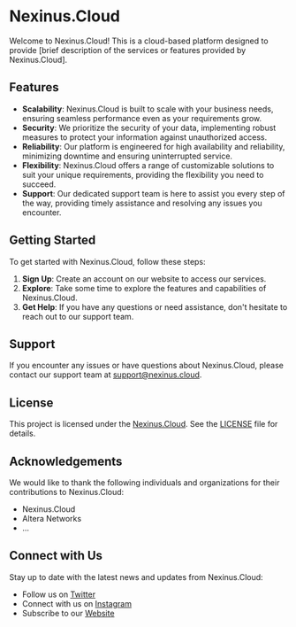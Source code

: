# Nexinus.Cloud

Welcome to Nexinus.Cloud! This is a cloud-based platform designed to provide [brief description of the services or features provided by Nexinus.Cloud].

## Features

- **Scalability**: Nexinus.Cloud is built to scale with your business needs, ensuring seamless performance even as your requirements grow.
- **Security**: We prioritize the security of your data, implementing robust measures to protect your information against unauthorized access.
- **Reliability**: Our platform is engineered for high availability and reliability, minimizing downtime and ensuring uninterrupted service.
- **Flexibility**: Nexinus.Cloud offers a range of customizable solutions to suit your unique requirements, providing the flexibility you need to succeed.
- **Support**: Our dedicated support team is here to assist you every step of the way, providing timely assistance and resolving any issues you encounter.

## Getting Started

To get started with Nexinus.Cloud, follow these steps:

1. **Sign Up**: Create an account on our website to access our services.
2. **Explore**: Take some time to explore the features and capabilities of Nexinus.Cloud.
3. **Get Help**: If you have any questions or need assistance, don't hesitate to reach out to our support team.


## Support

If you encounter any issues or have questions about Nexinus.Cloud, please contact our support team at [support@nexinus.cloud](mailto:support@nexinus.cloud).

## License

This project is licensed under the [Nexinus.Cloud](https://github.com/Aurora-Networks/unblockedgames/blob/main/LICENSE.md). See the [LICENSE](https://github.com/Aurora-Networks/unblockedgames/blob/main/LICENSE.md) file for details.

## Acknowledgements

We would like to thank the following individuals and organizations for their contributions to Nexinus.Cloud:
- Nexinus.Cloud
- Altera Networks
- ...

## Connect with Us

Stay up to date with the latest news and updates from Nexinus.Cloud:
- Follow us on [Twitter](https://x.com/nexinuscloud)
- Connect with us on [Instagram](https://instagram.com/ttvleeroym)
- Subscribe to our [Website](https://nexinus.cloud)

